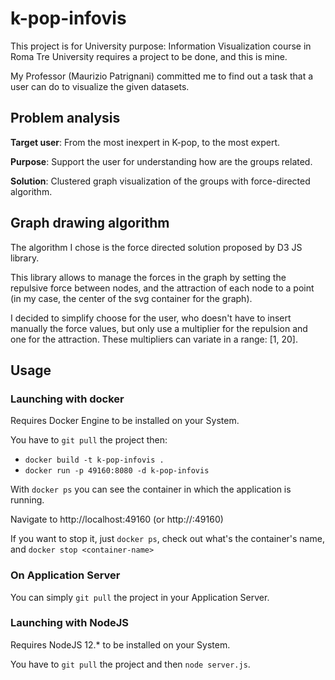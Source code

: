 # k-pop-infovis
This project is for University purpose: Information Visualization course in Roma Tre University requires a project to be done, and this is mine.

My Professor (Maurizio Patrignani) committed me to find out a task that a user can do to visualize the given datasets. 

## Problem analysis

**Target user**: From the most inexpert in K-pop, to the most expert.

**Purpose**: Support the user for understanding how are the groups related.

**Solution**: Clustered graph visualization of the groups with force-directed algorithm.

## Graph drawing algorithm

The algorithm I chose is the force directed solution proposed by D3 JS library.

This library allows to manage the forces in the graph by setting the repulsive force between nodes, and the attraction of each node to a point (in my case, the center of the svg container for the graph).

I decided to simplify choose for the user, who doesn't have to insert manually the force values, but only use a multiplier for the repulsion and one for the attraction. These multipliers can variate in a range: [1, 20].

## Usage

### Launching with docker

Requires Docker Engine to be installed on your System.

You have to `git pull` the project then:
- `docker build -t k-pop-infovis .`
- `docker run -p 49160:8080 -d k-pop-infovis`

With `docker ps` you can see the container in which the application is running.

Navigate to http://localhost:49160 (or http://<your-local-ip-address>:49160)

If you want to stop it, just `docker ps`, check out what's the container's name, and `docker stop <container-name>`

### On Application Server

You can simply `git pull` the project in your Application Server.

### Launching with NodeJS

Requires NodeJS 12.* to be installed on your System.

You have to `git pull` the project and then `node server.js`.
